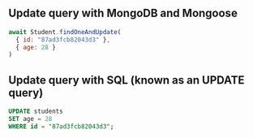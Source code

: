 ## Update query with MongoDB and Mongoose
```js
await Student.findOneAndUpdate(
  { id: "87ad3fcb82043d3" }, 
  { age: 28 }
)
```

## Update query with SQL (known as an UPDATE query)
```sql
UPDATE students
SET age = 28
WHERE id = "87ad3fcb82043d3";
```